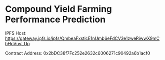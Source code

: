 # Compound Yield Farming Performance Prediction
IPFS Host: https://gateway.ipfs.io/ipfs/QmbeaFxsticE1nUmb6eFdCV3e1zweRiwwX9mCbHoVuvLUp

Contract Address: 0x2bDC38f7Fc252e2632c6006271c90492a6b1acf0
